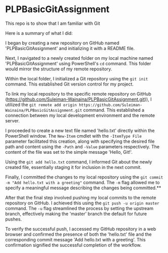# PLPBasicGitAssignment
This repo is to show that I am familiar with Git

Here is a summary of what I did:

I began by creating a new repository on GitHub named 'PLPBasicGitAssignment' and initializing it with a README file.

Next, I navigated to a newly created folder on my local machine named 'PLPBasicGitAssignment' using PowerShell's `cd` command. This folder would mirror the structure of my remote repository.

Within the local folder, I initialized a Git repository using the `git init` command. This established Git version control for my project.

To link my local repository to the specific remote repository on GitHub (https://github.com/Suleiman-Wainaina/PLPBasicGitAssignment.git)), I utilized the `git remote add origin https://github.com/Suleiman-Wainaina/PLPBasicGitAssignment.git` command. This established a connection between my local development environment and the remote server.

I proceeded to create a new text file named 'hello.txt' directly within the PowerShell window. The `New-Item` cmdlet with the `-ItemType File` parameter facilitated this creation, along with specifying the desired file path and content using the `-Path` and `-Value` parameters respectively. The content of the file was set to the simple message 'Hello, Git!'.

Using the `git add hello.txt` command, I informed Git about the newly created file, essentially staging it for inclusion in the next commit.

Finally, I committed the changes to my local repository using the `git commit -m "Add hello.txt with a greeting"` command. The `-m` flag allowed me to specify a meaningful message describing the changes being committed.**

After that the final step involved pushing my local commits to the remote repository on GitHub. I achieved this using the `git push -u origin master` command. The `-u` flag streamlined the process by setting the upstream branch, effectively making the 'master' branch the default for future pushes.

To verify the successful push, I accessed my GitHub repository in a web browser and confirmed the presence of both the 'hello.txt' file and the corresponding commit message 'Add hello.txt with a greeting'. This confirmation signified the successful completion of the workflow.
